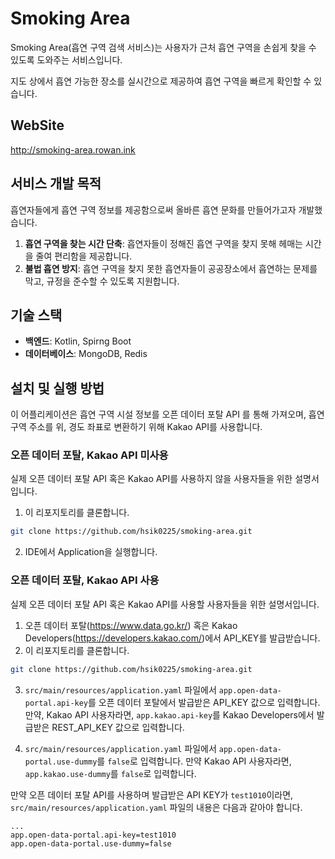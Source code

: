 # Smoking Area
Smoking Area(흡연 구역 검색 서비스)는 사용자가 근처 흡연 구역을 손쉽게 찾을 수 있도록 도와주는 서비스입니다. 

지도 상에서 흡연 가능한 장소를 실시간으로 제공하여 흡연 구역을 빠르게 확인할 수 있습니다.

## WebSite
http://smoking-area.rowan.ink

## 서비스 개발 목적
흡연자들에게 흡연 구역 정보를 제공함으로써 올바른 흡연 문화를 만들어가고자 개발했습니다.
1. **흡연 구역을 찾는 시간 단축**: 흡연자들이 정해진 흡연 구역을 찾지 못해 헤매는 시간을 줄여 편리함을 제공합니다.
2. **불법 흡연 방지**: 흡연 구역을 찾지 못한 흡연자들이 공공장소에서 흡연하는 문제를 막고, 규정을 준수할 수 있도록 지원합니다.

## 기술 스택
- **백엔드**: Kotlin, Spirng Boot 
- **데이터베이스**: MongoDB, Redis

## 설치 및 실행 방법
이 어플리케이션은 흡연 구역 시설 정보를 오픈 데이터 포탈 API 를 통해 가져오며, 흡연 구역 주소를 위, 경도 좌표로 변환하기 위해 Kakao API를 사용합니다.

### 오픈 데이터 포탈, Kakao API 미사용
실제 오픈 데이터 포탈 API 혹은 Kakao API를 사용하지 않을 사용자들을 위한 설명서입니다.
1. 이 리포지토리를 클론합니다.
```bash
git clone https://github.com/hsik0225/smoking-area.git
```

2. IDE에서 Application을 실행합니다.

### 오픈 데이터 포탈, Kakao API 사용
실제 오픈 데이터 포탈 API 혹은 Kakao API를 사용할 사용자들을 위한 설명서입니다.
1. 오픈 데이터 포탈(https://www.data.go.kr/) 혹은 Kakao Developers(https://developers.kakao.com/)에서 API_KEY를 발급받습니다. 
2. 이 리포지토리를 클론합니다.
```bash
git clone https://github.com/hsik0225/smoking-area.git
```

3. `src/main/resources/application.yaml` 파일에서 `app.open-data-portal.api-key`를 오픈 데이터 포탈에서 발급받은 API_KEY 값으로 입력합니다. 만약, Kakao API 사용자라면, `app.kakao.api-key`를 Kakao Developers에서 발급받은 REST_API_KEY 값으로 입력합니다.

4. `src/main/resources/application.yaml` 파일에서 `app.open-data-portal.use-dummy`를 `false`로 입력합니다. 만약 Kakao API 사용자라면, `app.kakao.use-dummy`를 `false`로 입력합니다.

만약 오픈 데이터 포탈 API를 사용하며 발급받은 API KEY가 `test1010`이라면, `src/main/resources/application.yaml` 파일의 내용은 다음과 같아야 합니다.

```
...
app.open-data-portal.api-key=test1010
app.open-data-portal.use-dummy=false
```
